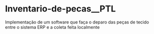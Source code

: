 # Inventario-de-pecas__PTL
Implementação de um software que faça o deparo das peças de tecido entre o sistema ERP e a coleta feita localmente
